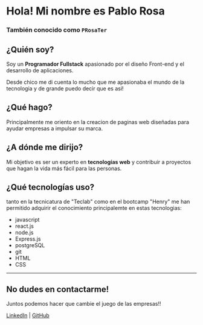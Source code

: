 # Hola! Mi nombre es Pablo Rosa  
### También conocido como `PRosaTer`

## ¿Quién soy?  
Soy un **Programador Fullstack** apasionado por el diseño Front-end y el desarrollo de aplicaciones.

Desde chico me di cuenta lo mucho que me apasionaba el mundo de la tecnologia y de grande puedo decir que es asi!

## ¿Qué hago?  
Principalmente me oriento en la creacion de paginas web diseñadas para ayudar empresas a impulsar su marca.

## ¿A dónde me dirijo?  
Mi objetivo es ser un experto en **tecnologías web** y contribuir a proyectos que hagan la vida más fácil para las personas.

## ¿Qué tecnologías uso?
tanto en la tecnicatura de "Teclab" como en el bootcamp "Henry" me han permitido adquirir el conocimiento principalemte en estas tecnologias:
* javascript
* react.js
* node.js
* Express.js
* postgreSQL
* git
* HTML
* CSS

---
## No dudes en contactarme!
Juntos podemos hacer que cambie el juego de las empresas!!

[LinkedIn](https://www.linkedin.com/in/pablo-rosa-045b04207/) | [GitHub](https://github.com/PRosaTer)

